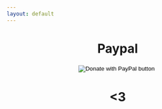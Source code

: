 ```yaml
---
layout: default
---
```


<div style="text-align: center;">
	<h1>
		<strong>Paypal</strong>
	</h1>
	<form action="https://www.paypal.com/cgi-bin/webscr" method="post" target="_top">
		<input type="hidden" name="cmd" value="_s-xclick" />
		<input type="hidden" name="hosted_button_id" value="7M4A3ZA7VHC5E" />
		<input type="image" src="https://www.paypalobjects.com/en_US/i/btn/btn_donateCC_LG.gif" border="0" name="submit" title="PayPal - The safer, easier way to pay online!" alt="Donate with PayPal button" />
		<img alt="" border="0" src="https://www.paypal.com/en_AR/i/scr/pixel.gif" width="1" height="1" />
	</form>
	<h1>
		<strong><3</strong>
	</h1>
</div>